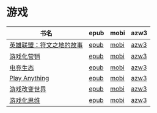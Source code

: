 # 游戏

| 书名 | epub | mobi | azw3 |
| --- | --- | --- | --- |
| [英雄联盟：符文之地的故事](http://ct.dalanmei.com/f/31084289-570165364-d1663e) | [epub](http://ct.dalanmei.com/f/31084289-570165364-d1663e) | [mobi](http://ct.dalanmei.com/f/31084289-570317006-61f54d) | [azw3](http://ct.dalanmei.com/f/31084289-571384432-4a881e) |
| [游戏化营销](http://ct.dalanmei.com/f/31084289-570108777-ed80ed) | [epub](http://ct.dalanmei.com/f/31084289-570108777-ed80ed) | [mobi](http://ct.dalanmei.com/f/31084289-570259381-b12876) | [azw3](http://ct.dalanmei.com/f/31084289-571416317-fb9360) |
| [电竞生态](http://ct.dalanmei.com/f/31084289-571500744-94133f) | [epub](http://ct.dalanmei.com/f/31084289-571500744-94133f) | [mobi](http://ct.dalanmei.com/f/31084289-571775215-022f67) | [azw3](http://ct.dalanmei.com/f/31084289-571920120-9eea3d) |
| [Play Anything](http://ct.dalanmei.com/f/31084289-571541383-3bab93) | [epub](http://ct.dalanmei.com/f/31084289-571541383-3bab93) | [mobi](http://ct.dalanmei.com/f/31084289-571809412-aaac46) | [azw3](http://ct.dalanmei.com/f/31084289-572010785-b03e55) |
| [游戏改变世界](http://ct.dalanmei.com/f/31084289-571548891-febc69) | [epub](http://ct.dalanmei.com/f/31084289-571548891-febc69) | [mobi](http://ct.dalanmei.com/f/31084289-571821563-ae7df2) | [azw3](http://ct.dalanmei.com/f/31084289-572063173-f747b1) |
| [游戏化思维](http://ct.dalanmei.com/f/31084289-571457790-c96538) | [epub](http://ct.dalanmei.com/f/31084289-571457790-c96538) | [mobi](http://ct.dalanmei.com/f/31084289-571790929-3e61f8) | [azw3](http://ct.dalanmei.com/f/31084289-571898988-3a4645) |
